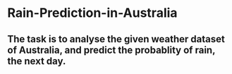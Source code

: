 # Rain-Prediction-in-Australia

## The task is to analyse the given weather dataset of Australia, and predict the probablity of rain, the next day.
